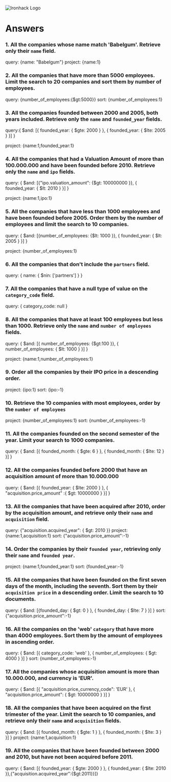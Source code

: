 ![Ironhack Logo](https://i.imgur.com/1QgrNNw.png)

# Answers

### 1. All the companies whose name match 'Babelgum'. Retrieve only their `name` field.

query: {name: "Babelgum"}
project: {name:1}

### 2. All the companies that have more than 5000 employees. Limit the search to 20 companies and sort them by **number of employees**.

query: {number_of_employees:{$gt:5000}}
sort: {number_of_employees:1}

### 3. All the companies founded between 2000 and 2005, both years included. Retrieve only the `name` and `founded_year` fields.

query:{ $and: [{ founded_year: { $gte: 2000 } }, { founded_year: { $lte: 2005 } }] } 

project: {name:1,founded_year:1}

### 4. All the companies that had a Valuation Amount of more than 100.000.000 and have been founded before 2010. Retrieve only the `name` and `ipo` fields.

query: { $and: [{"ipo.valuation_amount": {$gt: 100000000 }}, { founded_year: { $lt: 2010 } }] }  

project: {name:1,ipo:1}

### 5. All the companies that have less than 1000 employees and have been founded before 2005. Order them by the number of employees and limit the search to 10 companies.

query: { $and: [{number_of_employees: {$lt: 1000 }}, { founded_year: { $lt: 2005 } }] }      

project: {number_of_employees:1}

### 6. All the companies that don't include the `partners` field.

query: { name: { $nin: ['partners'] } } 


### 7. All the companies that have a null type of value on the `category_code` field.

query:  { category_code: null }


### 8. All the companies that have at least 100 employees but less than 1000. Retrieve only the `name` and `number of employees` fields.

query: { $and: [{ number_of_employees: {$gt:100 }}, { number_of_employees: { $lt: 1000 } }] } 

project: {name:1,number_of_employees:1}

### 9. Order all the companies by their IPO price in a descending order.

project: {ipo:1}
sort: {ipo:-1}

### 10. Retrieve the 10 companies with most employees, order by the `number of employees`

project: {number_of_employees:1}
sort: {number_of_employees:-1}

### 11. All the companies founded on the second semester of the year. Limit your search to 1000 companies.

query: { $and: [{ founded_month: { $gte: 6 } }, { founded_month: { $lte: 12 } }] } 

### 12. All the companies founded before 2000 that have an acquisition amount of more than 10.000.000

query: { $and: [{ founded_year: { $lte: 2000 } }, { "acquisition.price_amount" :{ $gt: 10000000 } }] } 

### 13. All the companies that have been acquired after 2010, order by the acquisition amount, and retrieve only their `name` and `acquisition` field.

query: {"acquisition.acquired_year": { $gt: 2010 }}
project: {name:1,acquisition:1}
sort: {"acquisition.price_amount":-1}

### 14. Order the companies by their `founded year`, retrieving only their `name` and `founded year`.

project: {name:1,founded_year:1}
sort: {founded_year:-1}

### 15. All the companies that have been founded on the first seven days of the month, including the seventh. Sort them by their `acquisition price` in a descending order. Limit the search to 10 documents.

query: { $and: [{founded_day: { $gt: 0 } }, { founded_day: { $lte: 7 } }] } 
sort: {"acquisition.price_amount":-1}

### 16. All the companies on the 'web' `category` that have more than 4000 employees. Sort them by the amount of employees in ascending order.

query: { $and: [{ category_code: 'web' }, { number_of_employees: { $gt: 4000 } }] }
sort: {number_of_employees:-1}

### 17. All the companies whose acquisition amount is more than 10.000.000, and currency is 'EUR'.

query: { $and: [{ "acquisition.price_currency_code": 'EUR' }, { "acquisition.price_amount": { $gt: 10000000 } }] }

### 18. All the companies that have been acquired on the first trimester of the year. Limit the search to 10 companies, and retrieve only their `name` and `acquisition` fields.

query: { $and: [{ founded_month: { $gte: 1 } }, { founded_month: { $lte: 3 } }] }
project: {name:1,acquisition:1}

### 19. All the companies that have been founded between 2000 and 2010, but have not been acquired before 2011.

query: { $and: [{ founded_year: { $gte: 2000 } }, { founded_year: { $lte: 2010 }},{"acquisition.acquired_year":{$gt:2011}}]}